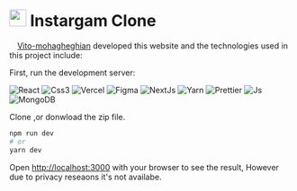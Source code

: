 <h1><img src="https://emojis.slackmojis.com/emojis/images/1623621175/44803/instagram.png?1623621175" width="30"/> Instargam Clone</h1>

<img src="https://emojis.slackmojis.com/emojis/images/1643514214/1804/aaw_yeah.gif?16435142145" width="10"/> [Vito-mohagheghian](https://github.com/vito-mohagheghian) developed this website and the technologies used in this project include:

First, run the development server:

<p>
  <img alt="React" src="https://img.shields.io/badge/-React-45b8d8?style=flat-square&logo=react&logoColor=white" />
  <img alt="Css3" src="https://img.shields.io/badge/-Css3-2088FF?style=flat-square&logo=css3&logoColor=white" />
  <img alt="Vercel" src="https://img.shields.io/badge/-Vercel-5849BE?style=flat-square&logo=vercel&logoColor=white" />
  <img alt="Figma" src="https://img.shields.io/badge/-Figma-311C87?style=flat-square&logo=figma&logoColor=white" /
  <img alt="git" src="https://img.shields.io/badge/-Git-F05032?style=flat-square&logo=git&logoColor=white" />
  <img alt="NextJs" src="https://img.shields.io/badge/-NextJs-ea2845?style=flat-square&logo=next.js&logoColor=white" />
  <img alt="Yarn" src="https://img.shields.io/badge/-Yarn-DD0031?style=flat-square&logo=Yarn&logoColor=white" />
  <img alt="Prettier" src="https://img.shields.io/badge/-Prettier-F7B93E?style=flat-square&logo=prettier&logoColor=white" />
  <img alt="Js" src="https://img.shields.io/badge/-Js-F7B93E?style=flat-square&logo=javascript&logoColor=white" />
  <img alt="MongoDB" src="https://img.shields.io/badge/-MongoDB-13aa52?style=flat-square&logo=mongodb&logoColor=white" />
</p>


Clone ,or donwload the zip file.


```bash
npm run dev
# or
yarn dev
```

Open [http://localhost:3000](http://localhost:3000) with your browser to see the result, However due to privacy reseaons it's not availabe.  


